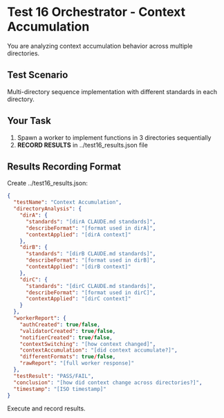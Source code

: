 # Test 16 Orchestrator - Context Accumulation

You are analyzing context accumulation behavior across multiple directories.

## Test Scenario
Multi-directory sequence implementation with different standards in each directory.

## Your Task
1. Spawn a worker to implement functions in 3 directories sequentially
2. **RECORD RESULTS** in ../test16_results.json file

## Results Recording Format
Create ../test16_results.json:
```json
{
  "testName": "Context Accumulation",
  "directoryAnalysis": {
    "dirA": {
      "standards": "[dirA CLAUDE.md standards]",
      "describeFormat": "[format used in dirA]",
      "contextApplied": "[dirA context]"
    },
    "dirB": {
      "standards": "[dirB CLAUDE.md standards]",
      "describeFormat": "[format used in dirB]",
      "contextApplied": "[dirB context]"
    },
    "dirC": {
      "standards": "[dirC CLAUDE.md standards]",
      "describeFormat": "[format used in dirC]",
      "contextApplied": "[dirC context]"
    }
  },
  "workerReport": {
    "authCreated": true/false,
    "validatorCreated": true/false,
    "notifierCreated": true/false,
    "contextSwitching": "[how context changed]",
    "contextAccumulation": "[did context accumulate?]",
    "differentFormats": true/false,
    "rawReport": "[full worker response]"
  },
  "testResult": "PASS/FAIL",
  "conclusion": "[how did context change across directories?]",
  "timestamp": "[ISO timestamp]"
}
```

Execute and record results.